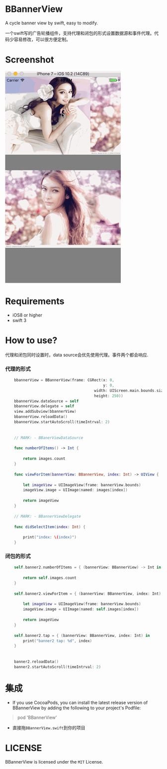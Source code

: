 # BBannerView
A cycle banner view by swift, easy to modify.

一个swift写的广告轮播组件，支持代理和闭包的形式设置数据源和事件代理。代码少容易修改，可以很方便定制。

# Screenshot

![](./Screenshots/BBannerView.gif)

# Requirements

* iOS8 or higher
* swift 3

# How to use?

代理和闭包同时设置时，data source会优先使用代理。事件两个都会响应.

### 代理的形式

```swift
    bbannerView = BBannerView(frame: CGRect(x: 0, 
                                            y: 0, 
                                        width: UIScreen.main.bounds.size.width, 
                                        height: 250))
    bbannerView.dataSource = self
    bbannerView.delegate = self
    view.addSubview(bbannerView)
    bbannerView.reloadData()
    bbannerView.startAutoScroll(timeIntrval: 2)
   
    
    // MARK: - BBanerViewDataSource
    
    func numberOfItems() -> Int {

        return images.count
    }
    
    func viewForItem(bannerView: BBannerView, index: Int) -> UIView {

        let imageView = UIImageView(frame: bannerView.bounds)
        imageView.image = UIImage(named: images[index])
        
        return imageView
    }
    
    // MARK: - BBannerViewDelegate
    
    func didSelectItem(index: Int) {

        print("index: \(index)")
    }

```


### 闭包的形式

```swift
    self.banner2.numberOfItems = { (bannerView: BBannerView) -> Int in

        return self.images.count
    }

    self.banner2.viewForItem = { (bannerView: BBannerView, index: Int) -> UIView in

        let imageView = UIImageView(frame: bannerView.bounds)
        imageView.image = UIImage(named: self.images[index])

        return imageView
    }

    self.banner2.tap = { (bannerView: BBannerView, index: Int) in
        print("banner2 tap: %d", index)
    }


    banner2.reloadData()
    banner2.startAutoScroll(timeIntrval: 2)
```

# 集成


* If you use CocoaPods, you can install the latest release version of BBannerView  by adding the following to your project's Podfile:

> pod 'BBannerView'

* 直接拖`BBannerView.swift`到你的项目

# LICENSE
BBannerView is licensed under the `MIT` License.
